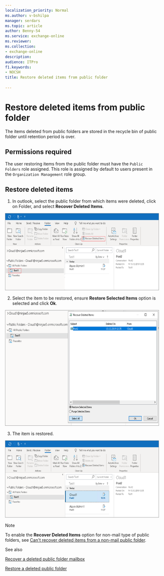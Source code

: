 ```yaml
---
localization_priority: Normal
ms.author: v-bshilpa
manager: serdars
ms.topic: article
author: Benny-54
ms.service: exchange-online
ms.reviewer: 
ms.collection: 
- exchange-online
description: 
audience: ITPro
f1.keywords:
- NOCSH
title: Restore deleted items from public folder 

---
```


# Restore deleted items from public folder 

The items deleted from public folders are stored in the recycle bin of public folder until retention period is over.

## Permissions required

The user restoring items from the public folder must have the `Public Folders` role assigned. This role is assigned by default to users present in the `Organization Management` role group.

## Restore deleted items

1. In outlook, select the public folder from which items were deleted, click on Folder, and select **Recover Deleted Items**.

![recover deleted items](../../media/restore-pf-imag1.png)

2. Select the item to be restored, ensure **Restore Selected Items** option is selected and click **Ok**.

![restore selected items](../../media/restore-pf-imag2.png)

3. The item is restored.

![restored](../../media/restore-pf-imag3.png)

> [!NOTE]
> To enable the **Recover Deleted Items** option for non-mail type of public folders, see [Can't recover deleted items from a non-mail public folder](https://docs.microsoft.com/outlook/troubleshoot/user-interface/cannot-recover-deleted-items-from-non-mail-public-folder).

See also

[Recover a deleted public folder mailbox](https://docs.microsoft.com/exchange/collaboration-exo/public-folders/recover-deleted-public-folder-mailbox)

[Restore a deleted public folder](https://docs.microsoft.com/exchange/collaboration-exo/public-folders/restore-deleted-public-folder)
